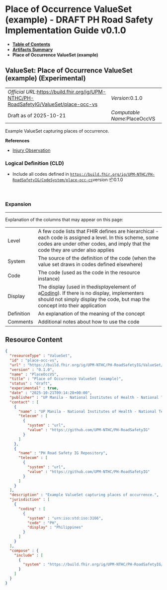 # Place of Occurrence ValueSet (example) - DRAFT PH Road Safety Implementation Guide v0.1.0

* [**Table of Contents**](toc.md)
* [**Artifacts Summary**](artifacts.md)
* **Place of Occurrence ValueSet (example)**

## ValueSet: Place of Occurrence ValueSet (example) (Experimental) 

| | |
| :--- | :--- |
| *Official URL*:https://build.fhir.org/ig/UPM-NTHC/PH-RoadSafetyIG/ValueSet/place-occ-vs | *Version*:0.1.0 |
| Draft as of 2025-10-21 | *Computable Name*:PlaceOccVS |

 
Example ValueSet capturing places of occurrence. 

 **References** 

* [Injury Observation](StructureDefinition-RS-Observation.md)

### Logical Definition (CLD)

* Include all codes defined in [`https://build.fhir.org/ig/UPM-NTHC/PH-RoadSafetyIG/CodeSystem/place-occ-cs`](CodeSystem-place-occ-cs.md)version 📦0.1.0

 

### Expansion

-------

 Explanation of the columns that may appear on this page: 

| | |
| :--- | :--- |
| Level | A few code lists that FHIR defines are hierarchical - each code is assigned a level. In this scheme, some codes are under other codes, and imply that the code they are under also applies |
| System | The source of the definition of the code (when the value set draws in codes defined elsewhere) |
| Code | The code (used as the code in the resource instance) |
| Display | The display (used in the*display*element of a[Coding](http://hl7.org/fhir/R4/datatypes.html#Coding)). If there is no display, implementers should not simply display the code, but map the concept into their application |
| Definition | An explanation of the meaning of the concept |
| Comments | Additional notes about how to use the code |



## Resource Content

```json
{
  "resourceType" : "ValueSet",
  "id" : "place-occ-vs",
  "url" : "https://build.fhir.org/ig/UPM-NTHC/PH-RoadSafetyIG/ValueSet/place-occ-vs",
  "version" : "0.1.0",
  "name" : "PlaceOccVS",
  "title" : "Place of Occurrence ValueSet (example)",
  "status" : "draft",
  "experimental" : true,
  "date" : "2025-10-21T09:14:28+00:00",
  "publisher" : "UP Manila - National Institutes of Health - National Telehealth Center",
  "contact" : [
    {
      "name" : "UP Manila - National Institutes of Health - National Telehealth Center",
      "telecom" : [
        {
          "system" : "url",
          "value" : "https://github.com/UPM-NTHC/PH-RoadSafetyIG"
        }
      ]
    },
    {
      "name" : "PH Road Safety IG Repository",
      "telecom" : [
        {
          "system" : "url",
          "value" : "https://github.com/UPM-NTHC/PH-RoadSafetyIG"
        }
      ]
    }
  ],
  "description" : "Example ValueSet capturing places of occurrence.",
  "jurisdiction" : [
    {
      "coding" : [
        {
          "system" : "urn:iso:std:iso:3166",
          "code" : "PH",
          "display" : "Philippines"
        }
      ]
    }
  ],
  "compose" : {
    "include" : [
      {
        "system" : "https://build.fhir.org/ig/UPM-NTHC/PH-RoadSafetyIG/CodeSystem/place-occ-cs"
      }
    ]
  }
}

```
